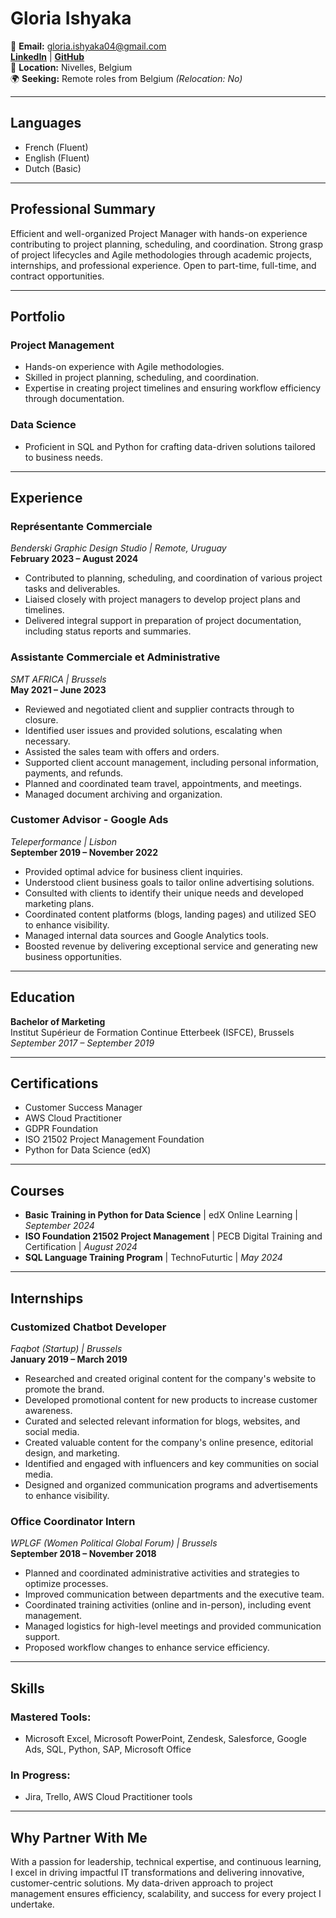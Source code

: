 # Gloria Ishyaka

📧 **Email:** gloria.ishyaka04@gmail.com  
**[LinkedIn](https://www.linkedin.com/in/gloria-ishyaka-1621b9162/)** | **[GitHub](https://github.com/Gloria36)**  
📍 **Location:** Nivelles, Belgium  
🌍 **Seeking:** Remote roles from Belgium *(Relocation: No)*  

---

## **Languages**
- French (Fluent)  
- English (Fluent)  
- Dutch (Basic)  

---

## **Professional Summary**
Efficient and well-organized Project Manager with hands-on experience contributing to project planning, scheduling, and coordination. Strong grasp of project lifecycles and Agile methodologies through academic projects, internships, and professional experience. Open to part-time, full-time, and contract opportunities.

---

## **Portfolio**

### **Project Management**
- Hands-on experience with Agile methodologies.  
- Skilled in project planning, scheduling, and coordination.  
- Expertise in creating project timelines and ensuring workflow efficiency through documentation.  

### **Data Science**
- Proficient in SQL and Python for crafting data-driven solutions tailored to business needs.  

---

## **Experience**

### **Représentante Commerciale**  
*Benderski Graphic Design Studio | Remote, Uruguay*  
**February 2023 – August 2024**  
- Contributed to planning, scheduling, and coordination of various project tasks and deliverables.  
- Liaised closely with project managers to develop project plans and timelines.  
- Delivered integral support in preparation of project documentation, including status reports and summaries.  

### **Assistante Commerciale et Administrative**  
*SMT AFRICA | Brussels*  
**May 2021 – June 2023**  
- Reviewed and negotiated client and supplier contracts through to closure.  
- Identified user issues and provided solutions, escalating when necessary.  
- Assisted the sales team with offers and orders.  
- Supported client account management, including personal information, payments, and refunds.  
- Planned and coordinated team travel, appointments, and meetings.  
- Managed document archiving and organization.  

### **Customer Advisor - Google Ads**  
*Teleperformance | Lisbon*  
**September 2019 – November 2022**  
- Provided optimal advice for business client inquiries.  
- Understood client business goals to tailor online advertising solutions.  
- Consulted with clients to identify their unique needs and developed marketing plans.  
- Coordinated content platforms (blogs, landing pages) and utilized SEO to enhance visibility.  
- Managed internal data sources and Google Analytics tools.  
- Boosted revenue by delivering exceptional service and generating new business opportunities.  

---

## **Education**
**Bachelor of Marketing**  
Institut Supérieur de Formation Continue Etterbeek (ISFCE), Brussels  
*September 2017 – September 2019*  

---

## **Certifications**
- Customer Success Manager  
- AWS Cloud Practitioner  
- GDPR Foundation  
- ISO 21502 Project Management Foundation  
- Python for Data Science (edX)  

---

## **Courses**
- **Basic Training in Python for Data Science** | edX Online Learning | *September 2024*  
- **ISO Foundation 21502 Project Management** | PECB Digital Training and Certification | *August 2024*  
- **SQL Language Training Program** | TechnoFuturtic | *May 2024*  

---

## **Internships**

### **Customized Chatbot Developer**  
*Faqbot (Startup) | Brussels*  
**January 2019 – March 2019**  
- Researched and created original content for the company's website to promote the brand.  
- Developed promotional content for new products to increase customer awareness.  
- Curated and selected relevant information for blogs, websites, and social media.  
- Created valuable content for the company's online presence, editorial design, and marketing.  
- Identified and engaged with influencers and key communities on social media.  
- Designed and organized communication programs and advertisements to enhance visibility.  

### **Office Coordinator Intern**  
*WPLGF (Women Political Global Forum) | Brussels*  
**September 2018 – November 2018**  
- Planned and coordinated administrative activities and strategies to optimize processes.  
- Improved communication between departments and the executive team.  
- Coordinated training activities (online and in-person), including event management.  
- Managed logistics for high-level meetings and provided communication support.  
- Proposed workflow changes to enhance service efficiency.  

---

## **Skills**

### **Mastered Tools:**
- Microsoft Excel, Microsoft PowerPoint, Zendesk, Salesforce, Google Ads, SQL, Python, SAP, Microsoft Office  

### **In Progress:**
- Jira, Trello, AWS Cloud Practitioner tools  

---

## **Why Partner With Me**
With a passion for leadership, technical expertise, and continuous learning, I excel in driving impactful IT transformations and delivering innovative, customer-centric solutions. My data-driven approach to project management ensures efficiency, scalability, and success for every project I undertake.
